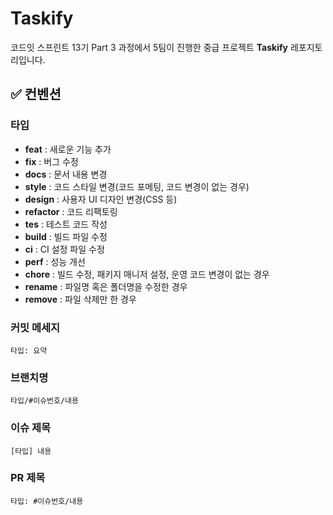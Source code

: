 # Taskify

코드잇 스프린트 13기 Part 3 과정에서 5팀이 진행한 중급 프로젝트 **Taskify** 레포지토리입니다.

## ✅ 컨벤션

### 타입

- **feat** : 새로운 기능 추가
- **fix** : 버그 수정
- **docs** : 문서 내용 변경
- **style** : 코드 스타일 변경(코드 포메팅, 코드 변경이 없는 경우)
- **design** : 사용자 UI 디자인 변경(CSS 등)
- **refactor** : 코드 리팩토링
- **tes** : 테스트 코드 작성
- **build** : 빌드 파일 수정
- **ci** : CI 설정 파일 수정
- **perf** : 성능 개선
- **chore** : 빌드 수정, 패키지 매니저 설정, 운영 코드 변경이 없는 경우
- **rename** : 파일명 혹은 폴더명을 수정한 경우
- **remove** : 파일 삭제만 한 경우

### 커밋 메세지

```
타입: 요약
```

### 브랜치명

```
타입/#이슈번호/내용
```

### 이슈 제목

```
[타입] 내용
```

### PR 제목

```
타입: #이슈번호/내용
```

